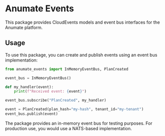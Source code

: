 # Anumate Events

This package provides CloudEvents models and event bus interfaces for the Anumate platform.

## Usage

To use this package, you can create and publish events using an event bus implementation:

```python
from anumate_events import InMemoryEventBus, PlanCreated

event_bus = InMemoryEventBus()

def my_handler(event):
    print(f"Received event: {event}")

event_bus.subscribe("PlanCreated", my_handler)

event = PlanCreated(plan_hash="my-hash", tenant_id="my-tenant")
event_bus.publish(event)
```

The package provides an in-memory event bus for testing purposes. For production use, you would use a NATS-based implementation.

